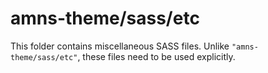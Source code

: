 # amns-theme/sass/etc

This folder contains miscellaneous SASS files. Unlike `"amns-theme/sass/etc"`, these files
need to be used explicitly.
